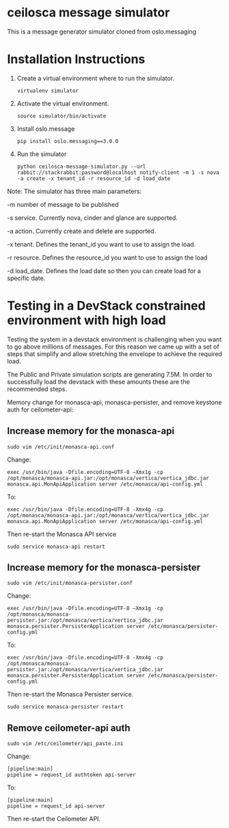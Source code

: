 ceilosca message simulator
========

This is a message generator simulator cloned from oslo.messaging

# Installation Instructions

1.  Create a virtual environment where to run the simulator.

     ```
     virtualenv simulator
     ```

2.  Activate the virtual environment.

     ```
     source simulator/bin/activate
     ```

3.  Install oslo.message

     ```
     pip install oslo.messaging==3.0.0
     ```

4.  Run the simulator

    ```
    python ceilosca-message-simulator.py --url rabbit://stackrabbit:password@localhost notify-client -m 1 -s nova -a create -x tenant_id -r resource_id -d load_date
    ```

Note: The simulator has three main parameters:

-m number of message to be published

-s service. Currently nova, cinder and glance are supported.

-a action. Currently create and delete are supported.

-x tenant. Defines the tenant_id you want to use to assign the load.

-r resource. Defines the resource_id you want to use to assign the load

-d load_date. Defines the load date so then you can create load for a specific date.

# Testing in a DevStack constrained environment with high load

Testing the system in a devstack environment is challenging when you want to go above
millions of messages. For this reason we came up with a set of steps that simplify
and allow stretching the envelope to achieve the required load.

The Public and Private simulation scripts are generating 7.5M. In order to successfully
load the devstack with these amounts these are the recommended steps.

Memory change for monasca-api, monasca-persister, and remove keystone auth for ceilometer-api:

## Increase memory for the monasca-api

```
sudo vim /etc/init/monasca-api.conf
```

Change:

```
exec /usr/bin/java -Dfile.encoding=UTF-8 –Xmx1g -cp /opt/monasca/monasca-api.jar:/opt/monasca/vertica/vertica_jdbc.jar monasca.api.MonApiApplication server /etc/monasca/api-config.yml
```

To:

```
exec /usr/bin/java -Dfile.encoding=UTF-8 -Xmx4g -cp /opt/monasca/monasca-api.jar:/opt/monasca/vertica/vertica_jdbc.jar monasca.api.MonApiApplication server /etc/monasca/api-config.yml
```

Then re-start the Monasca API service

```
sudo service monasca-api restart
```

## Increase memory for the monasca-persister

```
sudo vim /etc/init/monasca-persister.conf
```

Change:

```
exec /usr/bin/java -Dfile.encoding=UTF-8 –Xmx1g -cp /opt/monasca/monasca-persister.jar:/opt/monasca/vertica/vertica_jdbc.jar monasca.persister.PersisterApplication server /etc/monasca/persister-config.yml
```

To:

```
exec /usr/bin/java -Dfile.encoding=UTF-8 -Xmx4g -cp /opt/monasca/monasca-persister.jar:/opt/monasca/vertica/vertica_jdbc.jar monasca.persister.PersisterApplication server /etc/monasca/persister-config.yml
```

Then re-start the Monasca Persister service.

```
sudo service monasca-persister restart
```

## Remove ceilometer-api auth

```
sudo vim /etc/ceilometer/api_paste.ini
```

Change:

```
[pipeline:main]
pipeline = request_id authtoken api-server
```

To:

```
[pipeline:main]
pipeline = request_id api-server
```

Then re-start the Ceilometer API.